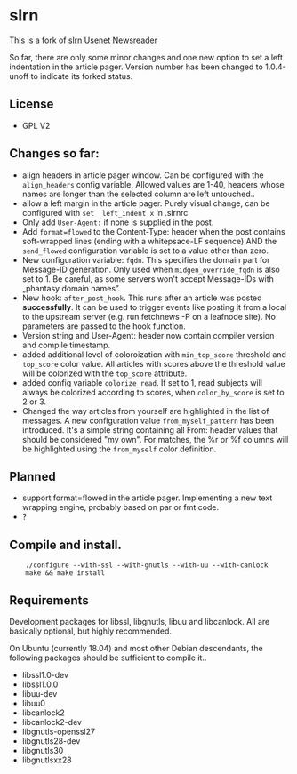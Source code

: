 # slrn

This is a fork of [slrn Usenet Newsreader](http://slrn.sourceforge.net)

So far, there are only some minor changes and one new option to set a left indentation in the
article pager. Version number has been changed to 1.0.4-unoff to indicate its forked status.

## License

* GPL V2

## Changes so far:

* align headers in article pager window. Can be configured with the `align_headers` config
  variable. Allowed values are 1-40, headers whose names are longer than the selected
  column are left untouched..
* allow a left margin in the article pager. Purely visual change, can be configured with `set 
  left_indent x` in .slrnrc
* Only add `User-Agent:` if none is supplied in the post.
* Add `format=flowed` to the Content-Type: header when the post contains
  soft-wrapped lines (ending with a whitepsace-LF sequence) AND the `send_flowed` configuration 
  variable is set to a value other than zero.
* New configuration variable: `fqdn`. This specifies the domain part for Message-ID
  generation. Only used when `midgen_override_fqdn` is also set to 1. Be careful, as some
  servers won't accept Message-IDs with „phantasy domain names”.
* New hook: `after_post_hook`. This runs after an article was posted **successfully**. It can
  be used to trigger events like posting it from a local to the upstream server (e.g. run
  fetchnews -P on a leafnode site). No parameters are passed to the hook function.
* Version string and User-Agent: header now contain compiler version and compile
  timestamp.
* added additional level of coloroization with `min_top_score` threshold and `top_score`
  color value. All articles with scores above the threshold value will be colorized with
  the `top_score` attribute.
* added config variable `colorize_read`. If set to 1, read subjects will always be
  colorized according to scores, when `color_by_score` is set to 2 or 3.
* Changed the way articles from yourself are highlighted in the list of messages. A new
  configuration value `from_myself_pattern` has been introduced. It's a simple string
  containing all From: header values that should be considered "my own". For matches, the
  %r or %f columns will be highlighted using the `from_myself` color definition.

## Planned

* support format=flowed in the article pager. Implementing a new text wrapping engine,
  probably based on par or fmt code.
* ?

## Compile and install.

```
    ./configure --with-ssl --with-gnutls --with-uu --with-canlock
    make && make install
```

## Requirements

Development packages for libssl, libgnutls, libuu and libcanlock. All are basically optional, but
highly recommended.

On Ubuntu (currently 18.04) and most other Debian descendants, the following packages should be
sufficient to compile it..

* libssl1.0-dev
* libssl1.0.0
* libuu-dev
* libuu0
* libcanlock2
* libcanlock2-dev
* libgnutls-openssl27
* libgnutls28-dev
* libgnutls30
* libgnutlsxx28
